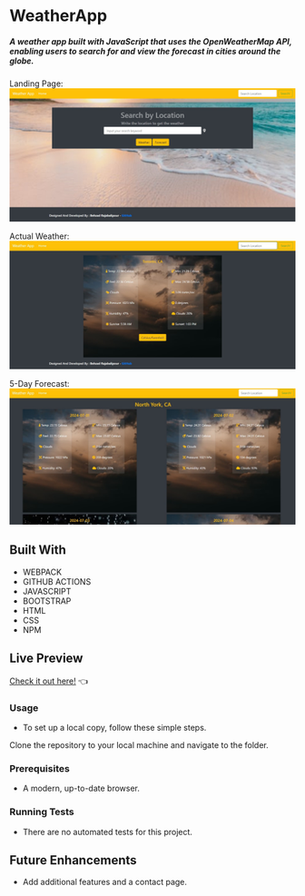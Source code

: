 
# WeatherApp

##### A weather app built with JavaScript that uses the OpenWeatherMap API, enabling users to search for and view the forecast in cities around the globe.

Landing Page:
![screenshot](./assets/screenshot1.png)

Actual Weather:
![screenshot](./assets/screenshot2.jpg)

5-Day Forecast:
![screenshot](./assets/screenshot3.jpg)


## Built With

- WEBPACK
- GITHUB ACTIONS
- JAVASCRIPT
- BOOTSTRAP
- HTML 
- CSS
- NPM

## Live Preview

[Check it out here!](https://weather-forecast.behzadportfolio.com/) :point_left:

### Usage
- To set up a local copy, follow these simple steps.

Clone the repository to your local machine and navigate to the folder.

### Prerequisites

- A modern, up-to-date browser.

### Running Tests

- There are no automated tests for this project.

## Future Enhancements

- Add additional features and a contact page.
